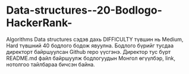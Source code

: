 # Data-structures--20-Bodlogo-HackerRank-
Algorithms Data structures   сэдэв дахь DIFFICULTY түвшин нь Medium, Hard түвшний 40 бодлого бодож явуулна.  Бодлого бүрийг тусдаа директорт байршуулсан Github repo үүсгэнэ. Директор тус бүрт README.md  файл байршуулж бодлогуудын Монгол өгүүлбэр, link, нотолгоо тайлбараа бичсэн байна. 
